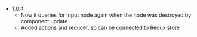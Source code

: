 - 1.0.4
  - Now it queries for Input node again when the node was destroyed by component update
  - Added actions and reducer, so can be connected to Redux store
